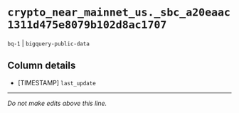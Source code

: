# `crypto_near_mainnet_us._sbc_a20eaac1311d475e8079b102d8ac1707`
`bq-1` | `bigquery-public-data`

## Column details
* [TIMESTAMP] `last_update`

-------------------------------------------------------------------------------
*Do not make edits above this line.*
